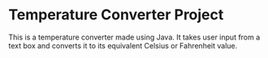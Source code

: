 # Temperature Converter Project

This is a temperature converter made using Java. 
It takes user input from a text box and converts it to its equivalent Celsius or Fahrenheit value.


